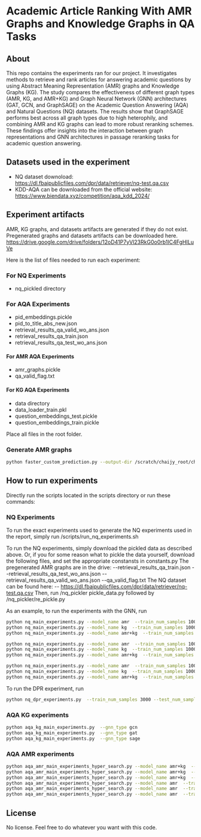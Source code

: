 # Academic Article Ranking With AMR Graphs and Knowledge Graphs in QA Tasks
## About
This repo contains the experiments ran for our project. It investigates methods to retrieve and rank articles for answering academic questions by using Abstract Meaning Representation (AMR) graphs and Knowledge Graphs (KG). The study compares the effectiveness of different graph types (AMR, KG, and AMR+KG) and Graph Neural Network (GNN) architectures (GAT, GCN, and GraphSAGE) on the Academic Question Answering (AQA) and Natural Questions (NQ) datasets. The results show that GraphSAGE performs best across all graph types due to high heterophily, and combining AMR and KG graphs can lead to more robust reranking schemes. These findings offer insights into the interaction between graph representations and GNN architectures in passage reranking tasks for academic question answering.

## Datasets used in the experiment
- NQ dataset downoload: https://dl.fbaipublicfiles.com/dpr/data/retriever/nq-test.qa.csv
- KDD-AQA can be downloaded from the official website: https://www.biendata.xyz/competition/aqa_kdd_2024/

## Experiment artifacts
AMR, KG graphs, and datasets artifacts are generated if they do not exist.
Pregenerated graphs and datasets artifacts can be downloaded here.
https://drive.google.com/drive/folders/12oD41P7yVl23RkG0o0rb1IC4FgHILuVe

Here is the list of files needed to run each experiment:
### For NQ Experiments
- nq_pickled directory

### For AQA Experiments
- pid_embeddings.pickle
- pid_to_title_abs_new.json
- retrieval_results_qa_valid_wo_ans.json
- retrieval_results_qa_train.json 
- retrieval_results_qa_test_wo_ans.json


#### For AMR AQA Experiments
- amr_graphs.pickle
- qa_valid_flag.txt

#### For KG AQA Experiments
- data directory
- data_loader_train.pkl
- question_embeddings_test.pickle
- question_embeddings_train.pickle


Place all files in the root folder.
### Generate AMR graphs
```bash
python faster_custom_prediction.py --output-dir /scratch/chaijy_root/chaijy2/josuetf/chunked_amr_results --chunk-id 0 --total-chunks 4 --num-workers 4 --batch-size 128
```
## How to run experiments
Directly run the scripts located in the scripts directory or run these commands:

### NQ Experiments
To run the exact experiments used to generate the NQ experiments used in the report, simply run /scripts/run_nq_experiments.sh

To run the NQ experiments, simply download the pickled data as described above.
Or, if you for some reason what to pickle the data yourself, download the following files, and set the appropriate constansts in constants.py
The pregenerated AMR graphs are in the drive:
--retrieval_results_qa_train.json
--retrieval_results_qa_test_wo_ans.json
--retrieval_results_qa_valid_wo_ans.json
--qa_valid_flag.txt
The NQ dataset can be found here:
-- https://dl.fbaipublicfiles.com/dpr/data/retriever/nq-test.qa.csv
Then, run /nq_pickler pickle_data.py followed by /nq_pickler/re_pickle.py

As an example, to run the experiments with the GNN, run

```bash
python nq_main_experiments.py --model_name amr  --train_num_samples 1000 --test_num_samples 500 --gnn_type gcn --num_epochs 20 --weight_decay 1e-3 --num_sims 5
python nq_main_experiments.py --model_name kg  --train_num_samples 1000 --test_num_samples 500 --gnn_type gcn --num_epochs 20 --weight_decay 1e-1 --num_sims 5
python nq_main_experiments.py --model_name amr+kg  --train_num_samples 1000 --test_num_samples 500 --gnn_type gcn --num_epochs 20 --weight_decay 1e-1 --num_sims 5

python nq_main_experiments.py --model_name amr  --train_num_samples 1000 --test_num_samples 500 --gnn_type gat --num_epochs 20 --weight_decay 1e-3 --num_sims 5
python nq_main_experiments.py --model_name kg  --train_num_samples 1000 --test_num_samples 500 --gnn_type gat  --num_epochs 20 --weight_decay 0 --num_sims 5
python nq_main_experiments.py --model_name amr+kg  --train_num_samples 1000 --test_num_samples 500 --gnn_type gat --num_epochs 20 --weight_decay 1e-3 --num_sims 5

python nq_main_experiments.py --model_name amr  --train_num_samples 1000 --test_num_samples 500 --gnn_type sage  --num_epochs 20 --weight_decay 0 --num_sims 5
python nq_main_experiments.py --model_name kg  --train_num_samples 1000 --test_num_samples 500 --gnn_type sage --num_epochs 20 --weight_decay 1e-3 --num_sims 5
python nq_main_experiments.py --model_name amr+kg  --train_num_samples 1000 --test_num_samples 500 --gnn_type sage --num_epochs 20 --weight_decay 1e-3 --num_sims 5
```

To run the DPR experiment, run

```bash
python nq_dpr_experiments.py  --train_num_samples 3000 --test_num_samples 500
```

### AQA KG experiments
```bash
python aqa_kg_main_experiments.py  --gnn_type gcn
python aqa_kg_main_experiments.py  --gnn_type gat
python aqa_kg_main_experiments.py  --gnn_type sage
```

### AQA AMR experiments
```bash
python aqa_amr_main_experiments_hyper_search.py --model_name amr+kg  --train_num_samples 8757 --test_num_samples 2919 --gnn_type gcn --amr_number_of_links 20 --num_epochs 20
python aqa_amr_main_experiments_hyper_search.py --model_name amr+kg  --train_num_samples 8757 --test_num_samples 2919 --gnn_type gat --amr_number_of_links 20 --num_epochs 20
python aqa_amr_main_experiments_hyper_search.py --model_name amr+kg  --train_num_samples 8757 --test_num_samples 2919 --gnn_type sage --amr_number_of_links 20 --num_epochs 20
python aqa_amr_main_experiments_hyper_search.py --model_name amr  --train_num_samples 8757 --test_num_samples 2919 --gnn_type gcn --amr_number_of_links 20 --num_epochs 20
python aqa_amr_main_experiments_hyper_search.py --model_name amr  --train_num_samples 8757 --test_num_samples 2919 --gnn_type gat --amr_number_of_links 20 --num_epochs 20
python aqa_amr_main_experiments_hyper_search.py --model_name amr  --train_num_samples 8757 --test_num_samples 2919 --gnn_type sage --amr_number_of_links 20 --num_epochs 20
```
## License
No license. Feel free to do whatever you want with this code.
